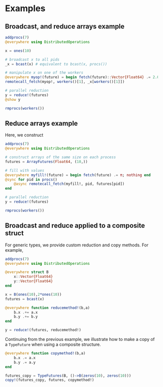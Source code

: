 # Examples

## Broadcast, and reduce arrays example

```julia
addprocs(7)
@everywhere using DistributedOperations

x = ones(10)

# broadcast x to all pids
_x = bcast(x) # equivalent to bcast(x, procs())

# manipulate x on one of the workers
@everywhere myop!(future) = begin fetch(future)::Vector{Float64} .= 2.0; nothing end
remotecall_fetch(myop!, workers()[1], _x[workers()[1]])

# parallel reduction
y = reduce!(futures)
@show y

rmprocs(workers())
```

## Reduce arrays example
Here, we construct

```julia
addprocs(7)
@everywhere using DistributedOperations

# construct arrays of the same size on each process
futures = ArrayFutures(Float64, (10,))

# fill with values
@everywhere myfill!(future) = begin fetch(future) .= π; nothing end
@sync for pid in procs()
    @async remotecall_fetch(myfill!, pid, futures[pid])
end

# parallel reduction
y = reduce!(futures)

rmprocs(workers())
```

## Broadcast and reduce applied to a composite struct
For generic types, we provide custom reduction and copy methods.  For example,
```julia
addprocs(7)
@everywhere using DistributedOperations

@everywhere struct B
    x::Vector{Float64}
    y::Vector{Float64}
end

x = B(ones(10),2*ones(10))
futures = bcast(x)

@everywhere function reducemethod!(b,a)
    b.x .+= a.x
    b.y .+= b.y
end

y = reduce!(futures, reducemethod!)
```

Continuing from the previous example, we illustrate how to
make a copy of a `TypeFuture` when using a composite
structure.
```julia
@everywhere function copymethod!(b,a)
    b.x .= a.x
    b.y .= a.y
end

futures_copy = TypeFutures(B, ()->B(zeros(10), zeros(10)))
copy!(futures_copy, futures, copymethod!)
```
